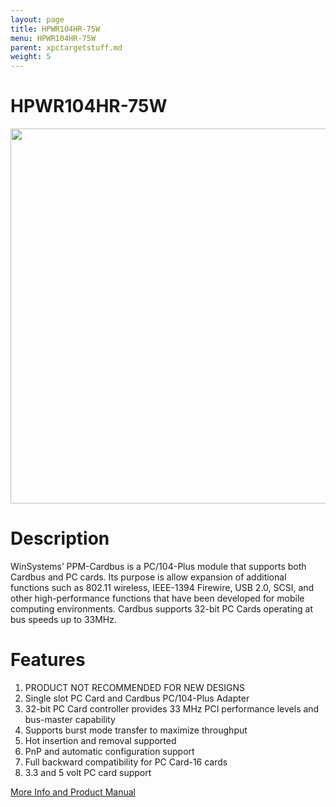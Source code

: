 ```yaml
---
layout: page
title: HPWR104HR-75W
menu: HPWR104HR-75W
parent: xpctargetstuff.md
weight: 5
---
```

# HPWR104HR-75W
<p align="center">
<img src="https://github.com/armlab-clemson/armlab_inventory/blob/gh-pages/images/JMM512.jpg?raw=true" width="600px" >
</p>

# Description
WinSystems’ PPM-Cardbus is a PC/104-Plus module that supports both Cardbus and PC cards. Its purpose is allow expansion of additional functions such as 802.11 wireless, IEEE-1394 Firewire, USB 2.0, SCSI, and other high-performance functions that have been developed for mobile computing environments. Cardbus supports 32-bit PC Cards operating at bus speeds up to 33MHz.

# Features
1. PRODUCT NOT RECOMMENDED FOR NEW DESIGNS
2. Single slot PC Card and Cardbus PC/104-Plus Adapter
3. 32-bit PC Card controller provides 33 MHz PCI performance levels and bus-master capability
4. Supports burst mode transfer to maximize throughput
5. Hot insertion and removal supported
6. PnP and automatic configuration support
7. Full backward compatibility for PC Card-16 cards
8. 3.3 and 5 volt PC card support

[More Info and Product Manual](https://www.winsystems.com/wp-content/uploads/product-manuals/ppm-cardbus-pm.pdf)
